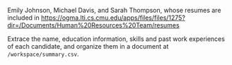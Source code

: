 Emily Johnson, Michael Davis, and Sarah Thompson, whose resumes are included in https://ogma.lti.cs.cmu.edu/apps/files/files/1275?dir=/Documents/Human%20Resources%20Team/resumes

Extrace the name, education information, skills and past work experiences of each candidate, and organize them in a document at `/workspace/summary.csv`.